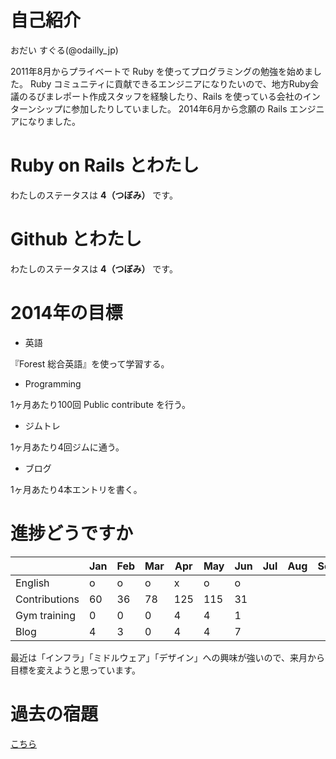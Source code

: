 # 自己紹介
おだい すぐる(@odailly_jp)

2011年8月からプライベートで Ruby を使ってプログラミングの勉強を始めました。
Ruby コミュニティに貢献できるエンジニアになりたいので、地方Ruby会議のるびまレポート作成スタッフを経験したり、Rails を使っている会社のインターンシップに参加したりしていました。
2014年6月から念願の Rails エンジニアになりました。

# Ruby on Rails とわたし
わたしのステータスは **4（つぼみ）** です。

# Github とわたし
わたしのステータスは **4（つぼみ）** です。  

# 2014年の目標
- 英語

『Forest 総合英語』を使って学習する。

- Programming

1ヶ月あたり100回 Public contribute を行う。

- ジムトレ

1ヶ月あたり4回ジムに通う。

- ブログ

1ヶ月あたり4本エントリを書く。

# 進捗どうですか
|               | Jan | Feb | Mar | Apr | May | Jun | Jul | Aug | Sep | Oct | Nov | Dec |
|:--------------|-----|-----|-----|-----|-----|-----|-----|-----|-----|-----|-----|----:|
| English       |  o  |  o  |  o  |  x  |  o  |  o  |     |     |     |     |     |     |
| Contributions |  60 |  36 |  78 | 125 | 115 |  31 |     |     |     |     |     |     |
| Gym training  |   0 |   0 |   0 |   4 |   4 |   1 |     |     |     |     |     |     |
| Blog          |   4 |   3 |   0 |   4 |   4 |   7 |     |     |     |     |     |     |

最近は「インフラ」「ミドルウェア」「デザイン」への興味が強いので、来月から目標を変えようと思っています。

# 過去の宿題
[こちら](https://gist.github.com/odaillyjp/ae33200fd8ffc9f35d6c)

